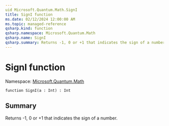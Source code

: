 ```yaml
---
uid Microsoft.Quantum.Math.SignI
title: SignI function
ms.date: 02/12/2024 12:00:00 AM
ms.topic: managed-reference
qsharp.kind: function
qsharp.namespace: Microsoft.Quantum.Math
qsharp.name: SignI
qsharp.summary: Returns -1, 0 or +1 that indicates the sign of a number.
---
```


# SignI function

Namespace: [Microsoft.Quantum.Math](xref:Microsoft.Quantum.Math)

```qsharp
function SignI(a : Int) : Int
```

## Summary
Returns -1, 0 or +1 that indicates the sign of a number.
